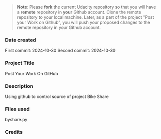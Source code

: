 >**Note**: Please **fork** the current Udacity repository so that you will have a **remote** repository in **your** Github account. Clone the remote repository to your local machine. Later, as a part of the project "Post your Work on Github", you will push your proposed changes to the remote repository in your Github account.

### Date created
First commit: 2024-10-30
Second commit: 2024-10-30

### Project Title
Post Your Work On GitHub

### Description
Using github to control source of project Bike Share

### Files used
byshare.py

### Credits


